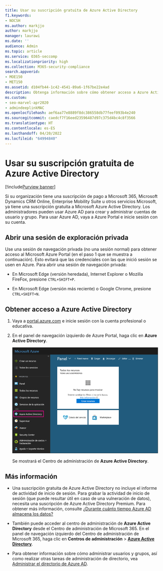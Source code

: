 ```yaml
---
title: Usar su suscripción gratuita de Azure Active Directory
f1.keywords:
- NOCSH
ms.author: markjjo
author: markjjo
manager: laurawi
ms.date: ''
audience: Admin
ms.topic: article
ms.service: O365-seccomp
ms.localizationpriority: high
ms.collection: M365-security-compliance
search.appverid:
- MOE150
- MET150
ms.assetid: d104fb44-1c42-4541-89a6-1f67be22e4ad
description: Obtenga información sobre cómo obtener acceso a Azure Active Directory, que se incluye en la suscripción de pago de su organización.
ms.custom:
- seo-marvel-apr2020
- admindeeplinkMAC
ms.openlocfilehash: aef6aa77e8889f8dc386558db77feef093b4e240
ms.sourcegitcommit: caedcf7f16eed23596487d97c375d4bc4c8f3566
ms.translationtype: HT
ms.contentlocale: es-ES
ms.lasthandoff: 04/20/2022
ms.locfileid: "64994840"
---
```

# <a name="use-your-free-azure-active-directory-subscription"></a>Usar su suscripción gratuita de Azure Active Directory

[!include[Purview banner](../includes/purview-rebrand-banner.md)]

Si su organización tiene una suscripción de pago a Microsoft 365, Microsoft Dynamics CRM Online, Enterprise Mobility Suite u otros servicios Microsoft, ya tiene una suscripción gratuita a Microsoft Azure Active Directory. Los administradores pueden usar Azure AD para crear y administrar cuentas de usuario y grupo. Para usar Azure AD, vaya a Azure Portal e inicie sesión con su cuenta.

## <a name="open-a-private-browsing-session"></a>Abrir una sesión de exploración privada

Use una sesión de navegación privada (no una sesión normal) para obtener acceso al Microsoft Azure Portal (en el paso 1 que se muestra a continuación). Esto evitará que las credenciales con las que inició sesión se usen en Azure. Para abrir una sesión de navegación privada:

- En Microsoft Edge (versión heredada), Internet Explorer o Mozilla FireFox, presione `CTRL+SHIFT+P`.

- En Microsoft Edge (versión más reciente) o Google Chrome, presione `CTRL+SHIFT+N`.

## <a name="access-azure-active-directory"></a>Obtener acceso a Azure Active Directory

1. Vaya a [portal.azure.com](https://portal.azure.com) e inicie sesión con la cuenta profesional o educativa.

2. En el panel de navegación izquierdo de Azure Portal, haga clic en **Azure Active Directory**.

    ![En el panel de navegación izquierdo de Azure Portal, haga clic en Azure Active Directory.](../media/97d2d72f-ac20-46ab-898c-851f6009b453.png)

    Se mostrará el Centro de administración de **Azure Active Directory**.

## <a name="more-information"></a>Más información

- Una suscripción gratuita de Azure Active Directory no incluye el informe de actividad de inicio de sesión. Para grabar la actividad de inicio de sesión (que puede resultar útil en caso de una vulneración de datos), necesita una suscripción de Azure Active Directory Premium. Para obtener más información, consulte [¿Durante cuánto tiempo Azure AD almacena los datos?](/azure/active-directory/reports-monitoring/reference-reports-data-retention#how-long-does-azure-ad-store-the-data)

- También puede acceder al centro de administración de **Azure Active Directory** desde el Centro de administración de Microsoft 365. En el panel de navegación izquierdo del Centro de administración de Microsoft 365, haga clic en **Centros de administración** \> [**Azure Active Directory**](https://go.microsoft.com/fwlink/p/?linkid=2067268).

- Para obtener información sobre cómo administrar usuarios y grupos, así como realizar otras tareas de administración de directorio, vea [Administrar el directorio de Azure AD](/azure/active-directory/active-directory-administer).